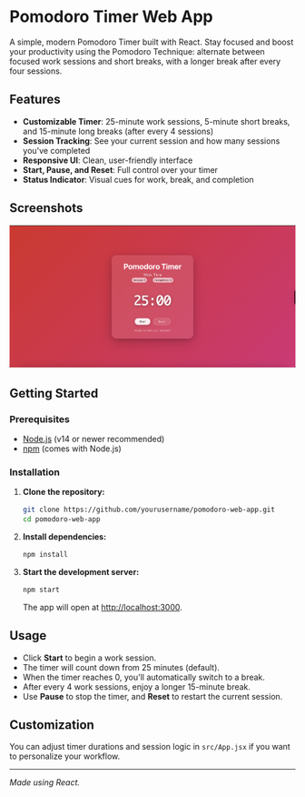 # Pomodoro Timer Web App

A simple, modern Pomodoro Timer built with React. Stay focused and boost your productivity using the Pomodoro Technique: alternate between focused work sessions and short breaks, with a longer break after every four sessions.

## Features

- **Customizable Timer**: 25-minute work sessions, 5-minute short breaks, and 15-minute long breaks (after every 4 sessions)
- **Session Tracking**: See your current session and how many sessions you've completed
- **Responsive UI**: Clean, user-friendly interface
- **Start, Pause, and Reset**: Full control over your timer
- **Status Indicator**: Visual cues for work, break, and completion

## Screenshots

![Screenshot](pomodoro-image.png)

## Getting Started

### Prerequisites
- [Node.js](https://nodejs.org/) (v14 or newer recommended)
- [npm](https://www.npmjs.com/) (comes with Node.js)

### Installation

1. **Clone the repository:**
   ```bash
   git clone https://github.com/yourusername/pomodoro-web-app.git
   cd pomodoro-web-app
   ```
2. **Install dependencies:**
   ```bash
   npm install
   ```
3. **Start the development server:**
   ```bash
   npm start
   ```
   The app will open at [http://localhost:3000](http://localhost:3000).

## Usage

- Click **Start** to begin a work session.
- The timer will count down from 25 minutes (default).
- When the timer reaches 0, you'll automatically switch to a break.
- After every 4 work sessions, enjoy a longer 15-minute break.
- Use **Pause** to stop the timer, and **Reset** to restart the current session.

## Customization

You can adjust timer durations and session logic in `src/App.jsx` if you want to personalize your workflow.

---

*Made using React.*
